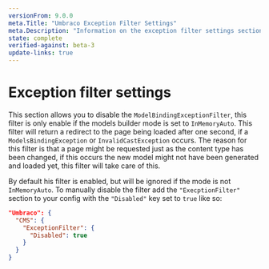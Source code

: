```yaml
---
versionFrom: 9.0.0
meta.Title: "Umbraco Exception Filter Settings"
meta.Description: "Information on the exception filter settings section"
state: complete
verified-against: beta-3
update-links: true
---
```


# Exception filter settings

This section allows you to disable the `ModelBindingExceptionFilter`, this filter is only enable if the models builder mode is set to `InMemoryAuto`. This filter will return a redirect to the page being loaded after one second, if a `ModelsBindingException` or `InvalidCastException` occurs. The reason for this filter is that a page might be requested just as the content type has been changed, if this occurs the new model might not have been generated and loaded yet, this filter will take care of this.

By default his filter is enabled, but will be ignored if the mode is not `InMemoryAuto`. To manually disable the filter add the `"ExecptionFilter"` section to your config with the `"Disabled"` key set to `true` like so:

```json
"Umbraco": {
  "CMS": {
    "ExceptionFilter": {
      "Disabled": true
    }
  }
}
```

